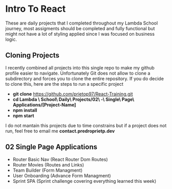 # Intro To React

These are daily projects that I completed throughout my Lambda School journey, most assigments should be completed and fully functional but might not have a lot of styling applied since I was focused on business logic.

## Cloning Projects

I recently combined all projects into this single repo to make my github profile easier to navigate.
Unfortunately Git does not allow to clone a subdirectory and forces you to clone the entire repository.
If you do decide to clone this, here are the steps to run a specific project

- **git clone** https://github.com/prietop97/React-Training.git
- **cd Lambda \ School\ Daily\ Projects/02\ -\ Single\ Page\ Applications/[Project-Name]**
- **npm install**
- **npm start**

I do not mantain this projects due to time constrains but if a project does not run, feel free to email me **contact.predroprietp.dev**

## 02 Single Page Applications

- Router Basic Nav (React Router Dom Routes)
- Router Movies (Routes and Links)
- Team Builder (Form Managment)
- User Onboarding (Advance Form Managment)
- Sprint SPA (Sprint challenge covering everything learned this week)
